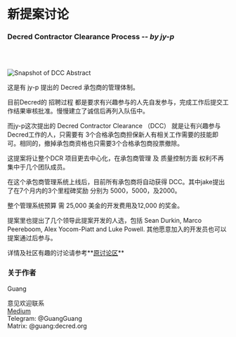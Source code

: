 # 新提案讨论 
### Decred Contractor Clearance Process -- *by jy-p*
<br/>
<br/>

![Snapshot of DCC Abstract](img/Proposals— DecredContractorClearanceProcess/Snapshot.png)

这是有 jy-p 提出的 Decred 承包商的管理体制。

目前Decred的 招聘过程 都是要求有兴趣参与的人先自发参与，完成工作后提交工作结果审核批准。慢慢建立了诚信后再列入队伍中。

而jy-p这次提出的 Decred Contractor Clearance （DCC） 就是让有兴趣参与Decred工作的人，只需要有 3个合格承包商担保新人有相关工作需要的技能即可。相同的，撤掉承包商资格也只需要3个合格承包商投票撤除。

这提案将让整个DCR 项目更去中心化，在承包商管理 及 质量控制方面 权利不再集中于几个团队成员。

在这个承包商管理系统上线后，目前所有承包商将自动获得 DCC。其中jake提出了在7个月内的3个里程碑奖励 分别为 5000，5000，及2000。

整个管理系统预算 需 25,000 美金的开发费用及12,000 的奖金。

提案里也提出了几个领导此提案开发的人选，包括 Sean Durkin, Marco Peereboom, Alex Yocom-Piatt and Luke Powell. 其他愿意加入的开发员也可以提案通过后参与。

详情及社区有趣的讨论请参考**[原讨论区](https://proposals.decred.org/propos...78a24c25114f5097c572f6dadf24c78bb521ed10992a4)**

### 关于作者 
Guang

意见欢迎联系<br/>
[Medium](https://medium.com/@guang.dcr)<br/>
Telegram: @GuangGuang<br/>
Matrix: @guang:decred.org
